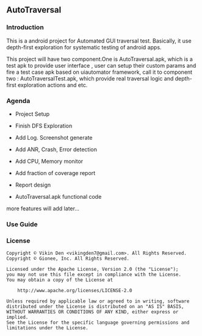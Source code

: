 AutoTraversal
------------------------

### Introduction

This is a android project for Automated GUI traversal test. Basically, it use depth-first exploration for systematic testing of android apps.

This project will have two component.One is AutoTraversal.apk, which is a test apk to provide user interface , user can setup their custom params and fire 
a test case apk based on uiautomator framework, call it to component two : AutoTraversalTest.apk, which provide real traversal logic and depth-first exploration
actions and etc.


### Agenda

* Project Setup

* Finish DFS Exploration

* Add Log. Screenshot generate

* Add ANR, Crash, Error detection

* Add CPU, Memory monitor

* Add fraction of coverage report

* Report design

* AutoTraversal.apk functional code

more features will add later...

### Use Guide

### License

    Copyright © Vikin Den <vikingden7@gmail.com>. All Rights Reserved.
    Copyright © Gionee, Inc. All Rights Reserved.
    
    Licensed under the Apache License, Version 2.0 (the "License");
    you may not use this file except in compliance with the License.
    You may obtain a copy of the License at
    
        http://www.apache.org/licenses/LICENSE-2.0
    
    Unless required by applicable law or agreed to in writing, software
    distributed under the License is distributed on an "AS IS" BASIS,
    WITHOUT WARRANTIES OR CONDITIONS OF ANY KIND, either express or implied.
    See the License for the specific language governing permissions and
    limitations under the License.